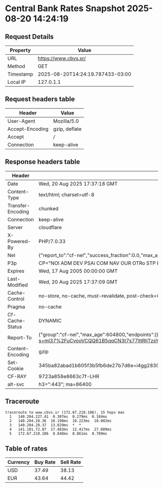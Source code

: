 # Central Bank Rates Snapshot 2025-08-20 14:24:19
## Request Details

| Property | Value |
|----------|-------|
| URL | https://www.cbvs.sr/ |
| Method | GET |
| Timestamp | 2025-08-20T14:24:19.787433-03:00 |
| Local IP | 127.0.1.1 |
    
## Request headers table

| Header | Value |
|--------|-------|
| User-Agent | Mozilla/5.0 |
| Accept-Encoding | gzip, deflate |
| Accept | */* |
| Connection | keep-alive |

    
## Response headers table
| Header | Value |
|--------|-------|
| Date | Wed, 20 Aug 2025 17:37:18 GMT |
| Content-Type | text/html; charset=utf-8 |
| Transfer-Encoding | chunked |
| Connection | keep-alive |
| Server | cloudflare |
| X-Powered-By | PHP/7.0.33 |
| Nel | {"report_to":"cf-nel","success_fraction":0.0,"max_age":604800} |
| P3p | CP="NOI ADM DEV PSAi COM NAV OUR OTRo STP IND DEM" |
| Expires | Wed, 17 Aug 2005 00:00:00 GMT |
| Last-Modified | Wed, 20 Aug 2025 17:37:09 GMT |
| Cache-Control | no-store, no-cache, must-revalidate, post-check=0, pre-check=0 |
| Pragma | no-cache |
| Cf-Cache-Status | DYNAMIC |
| Report-To | {"group":"cf-nel","max_age":604800,"endpoints":[{"url":"https://a.nel.cloudflare.com/report/v4?s=ml37%2FuCvooVCQQ61B5qqCN3t7s77lItRIiTzsYShkD6Q%2BFQpJfprdJNKBpXoZHgKa%2FQG4J0mW2IVZgLABgF12UTc%2FZSsDQPGltKb"}]} |
| Content-Encoding | gzip |
| Set-Cookie | 345ba82abad1b605f3b5fb6de27b7d6e=i4gg2830dnpbunp080gfpvajl1; HttpOnly; Path=/ |
| CF-RAY | 9723a858e8663c7f-LHR |
| alt-svc | h3=":443"; ma=86400 |

## Traceroute 

```
traceroute to www.cbvs.sr (172.67.210.106), 15 hops max
  1   140.204.227.41  0.307ms  0.279ms  0.184ms 
  2   140.204.28.36  10.198ms  10.223ms  10.002ms 
  3   140.204.28.37  13.029ms  *  * 
  4   141.101.72.87  17.483ms  12.417ms  27.089ms 
  5   172.67.210.106  8.848ms  8.861ms  8.789ms 

```

## Table of rates

| Currency | Buy Rate | Sell Rate |
|----------|----------|-----------|
| USD | 37.49 | 38.13 |
| EUR | 43.64 | 44.42 |
